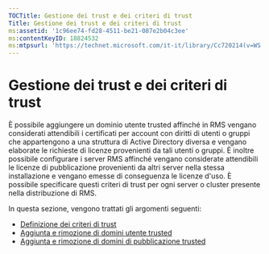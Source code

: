 ```yaml
---
TOCTitle: Gestione dei trust e dei criteri di trust
Title: Gestione dei trust e dei criteri di trust
ms:assetid: '1c96ee74-fd28-4511-be21-087e2b04c3ee'
ms:contentKeyID: 18824532
ms:mtpsurl: 'https://technet.microsoft.com/it-it/library/Cc720214(v=WS.10)'
---
```


Gestione dei trust e dei criteri di trust
=========================================

È possibile aggiungere un dominio utente trusted affinché in RMS vengano considerati attendibili i certificati per account con diritti di utenti o gruppi che appartengono a una struttura di Active Directory diversa e vengano elaborate le richieste di licenze provenienti da tali utenti o gruppi. È inoltre possibile configurare i server RMS affinché vengano considerate attendibili le licenze di pubblicazione provenienti da altri server nella stessa installazione e vengano emesse di conseguenza le licenze d'uso. È possibile specificare questi criteri di trust per ogni server o cluster presente nella distribuzione di RMS.

In questa sezione, vengono trattati gli argomenti seguenti:

-   [Definizione dei criteri di trust](https://technet.microsoft.com/e8d78300-4b26-4f15-9e4f-5ae9eb827ef9)
-   [Aggiunta e rimozione di domini utente trusted](https://technet.microsoft.com/7c440b15-01c4-49f1-b43c-00f67f3388c1)
-   [Aggiunta e rimozione di domini di pubblicazione trusted](https://technet.microsoft.com/d87b502d-5497-4ccd-badf-f6807d587cee)

